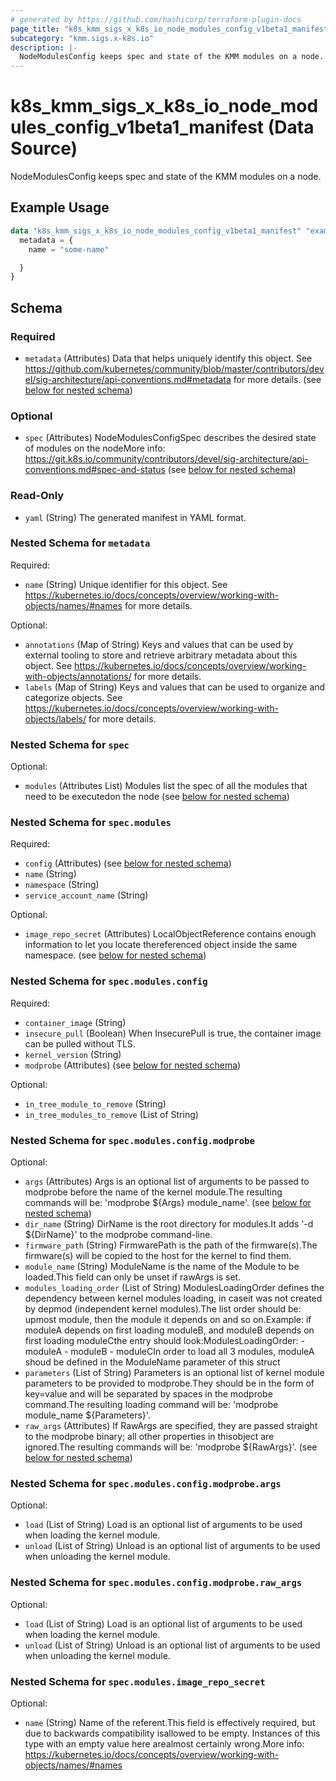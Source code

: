 ```yaml
---
# generated by https://github.com/hashicorp/terraform-plugin-docs
page_title: "k8s_kmm_sigs_x_k8s_io_node_modules_config_v1beta1_manifest Data Source - terraform-provider-k8s"
subcategory: "kmm.sigs.x-k8s.io"
description: |-
  NodeModulesConfig keeps spec and state of the KMM modules on a node.
---
```


# k8s_kmm_sigs_x_k8s_io_node_modules_config_v1beta1_manifest (Data Source)

NodeModulesConfig keeps spec and state of the KMM modules on a node.

## Example Usage

```terraform
data "k8s_kmm_sigs_x_k8s_io_node_modules_config_v1beta1_manifest" "example" {
  metadata = {
    name = "some-name"

  }
}
```

<!-- schema generated by tfplugindocs -->
## Schema

### Required

- `metadata` (Attributes) Data that helps uniquely identify this object. See https://github.com/kubernetes/community/blob/master/contributors/devel/sig-architecture/api-conventions.md#metadata for more details. (see [below for nested schema](#nestedatt--metadata))

### Optional

- `spec` (Attributes) NodeModulesConfigSpec describes the desired state of modules on the nodeMore info: https://git.k8s.io/community/contributors/devel/sig-architecture/api-conventions.md#spec-and-status (see [below for nested schema](#nestedatt--spec))

### Read-Only

- `yaml` (String) The generated manifest in YAML format.

<a id="nestedatt--metadata"></a>
### Nested Schema for `metadata`

Required:

- `name` (String) Unique identifier for this object. See https://kubernetes.io/docs/concepts/overview/working-with-objects/names/#names for more details.

Optional:

- `annotations` (Map of String) Keys and values that can be used by external tooling to store and retrieve arbitrary metadata about this object. See https://kubernetes.io/docs/concepts/overview/working-with-objects/annotations/ for more details.
- `labels` (Map of String) Keys and values that can be used to organize and categorize objects. See https://kubernetes.io/docs/concepts/overview/working-with-objects/labels/ for more details.


<a id="nestedatt--spec"></a>
### Nested Schema for `spec`

Optional:

- `modules` (Attributes List) Modules list the spec of all the modules that need to be executedon the node (see [below for nested schema](#nestedatt--spec--modules))

<a id="nestedatt--spec--modules"></a>
### Nested Schema for `spec.modules`

Required:

- `config` (Attributes) (see [below for nested schema](#nestedatt--spec--modules--config))
- `name` (String)
- `namespace` (String)
- `service_account_name` (String)

Optional:

- `image_repo_secret` (Attributes) LocalObjectReference contains enough information to let you locate thereferenced object inside the same namespace. (see [below for nested schema](#nestedatt--spec--modules--image_repo_secret))

<a id="nestedatt--spec--modules--config"></a>
### Nested Schema for `spec.modules.config`

Required:

- `container_image` (String)
- `insecure_pull` (Boolean) When InsecurePull is true, the container image can be pulled without TLS.
- `kernel_version` (String)
- `modprobe` (Attributes) (see [below for nested schema](#nestedatt--spec--modules--config--modprobe))

Optional:

- `in_tree_module_to_remove` (String)
- `in_tree_modules_to_remove` (List of String)

<a id="nestedatt--spec--modules--config--modprobe"></a>
### Nested Schema for `spec.modules.config.modprobe`

Optional:

- `args` (Attributes) Args is an optional list of arguments to be passed to modprobe before the name of the kernel module.The resulting commands will be: 'modprobe ${Args} module_name'. (see [below for nested schema](#nestedatt--spec--modules--config--modprobe--args))
- `dir_name` (String) DirName is the root directory for modules.It adds '-d ${DirName}' to the modprobe command-line.
- `firmware_path` (String) FirmwarePath is the path of the firmware(s).The firmware(s) will be copied to the host for the kernel to find them.
- `module_name` (String) ModuleName is the name of the Module to be loaded.This field can only be unset if rawArgs is set.
- `modules_loading_order` (List of String) ModulesLoadingOrder defines the dependency between kernel modules loading, in caseit was not created by depmod (independent kernel modules).The list order should be: upmost module, then the module it depends on and so on.Example: if moduleA depends on first loading moduleB, and moduleB depends on first loading moduleCthe entry should look:ModulesLoadingOrder:   - moduleA   - moduleB   - moduleCIn order to load all 3 modules, moduleA shoud be defined in the ModuleName parameter of this struct
- `parameters` (List of String) Parameters is an optional list of kernel module parameters to be provided to modprobe.They should be in the form of key=value and will be separated by spaces in the modprobe command.The resulting loading command will be: 'modprobe module_name ${Parameters}'.
- `raw_args` (Attributes) If RawArgs are specified, they are passed straight to the modprobe binary; all other properties in thisobject are ignored.The resulting commands will be: 'modprobe ${RawArgs}'. (see [below for nested schema](#nestedatt--spec--modules--config--modprobe--raw_args))

<a id="nestedatt--spec--modules--config--modprobe--args"></a>
### Nested Schema for `spec.modules.config.modprobe.args`

Optional:

- `load` (List of String) Load is an optional list of arguments to be used when loading the kernel module.
- `unload` (List of String) Unload is an optional list of arguments to be used when unloading the kernel module.


<a id="nestedatt--spec--modules--config--modprobe--raw_args"></a>
### Nested Schema for `spec.modules.config.modprobe.raw_args`

Optional:

- `load` (List of String) Load is an optional list of arguments to be used when loading the kernel module.
- `unload` (List of String) Unload is an optional list of arguments to be used when unloading the kernel module.




<a id="nestedatt--spec--modules--image_repo_secret"></a>
### Nested Schema for `spec.modules.image_repo_secret`

Optional:

- `name` (String) Name of the referent.This field is effectively required, but due to backwards compatibility isallowed to be empty. Instances of this type with an empty value here arealmost certainly wrong.More info: https://kubernetes.io/docs/concepts/overview/working-with-objects/names/#names
